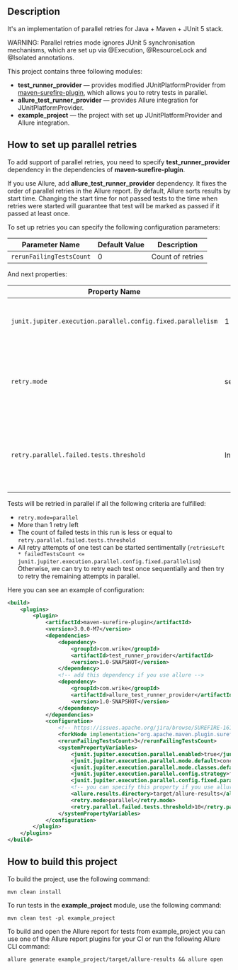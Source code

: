 ## Description

It's an implementation of parallel retries for Java + Maven + JUnit 5 stack.

WARNING: Parallel retries mode ignores JUnit 5 synchronisation mechanisms,
which are set up via @Execution, @ResourceLock and @Isolated annotations.

This project contains three following modules:

- **test_runner_provider** — provides modified JUnitPlatformProvider from [maven-surefire-plugin](https://github.com/apache/maven-surefire/),
which allows you to retry tests in parallel.
- **allure_test_runner_provider** — provides Allure integration for JUnitPlatformProvider.
- **example_project** — the project with set up JUnitPlatformProvider and Allure integration.

## How to set up parallel retries

To add support of parallel retries, you need to specify **test_runner_provider** dependency in the dependencies
of **maven-surefire-plugin**.

If you use Allure, add **allure_test_runner_provider** dependency. It fixes the order of parallel retries in the Allure report.
By default, Allure sorts results by start time. Changing the start time for not passed tests to the time when retries
were started will guarantee that test will be marked as passed if it passed at least once.

To set up retries you can specify the following configuration parameters:

| Parameter Name               | Default Value | Description      |
|------------------------------|---------------|------------------|
| ```rerunFailingTestsCount``` | 0             | Count of retries |

And next properties:

| Property Name                                                   | Default Value     | Description                                                                                  |
|-----------------------------------------------------------------|-------------------|----------------------------------------------------------------------------------------------|
| ```junit.jupiter.execution.parallel.config.fixed.parallelism``` | 1                 | Count of threads. JUnit5 uses the same value.                                                |
| ```retry.mode```                                                | sequential        | Set to 'parallel' to retry tests in parallel. Otherwise, tests will be retried sequentially. |
| ```retry.parallel.failed.tests.threshold```                     | Integer.MAX_VALUE | If failed test count is more than the threshold, tests will be retried sequentially.         |

Tests will be retried in parallel if all the following criteria are fulfilled:
- ```retry.mode=parallel```
- More than 1 retry left
- The count of failed tests in this run is less or equal to ```retry.parallel.failed.tests.threshold```
- All retry attempts of one test can be started sentimentally (```retriesLeft * failedTestsCount <= junit.jupiter.execution.parallel.config.fixed.parallelism```)
Otherwise, we can try to retry each test once sequentially and then try to retry the remaining attempts in parallel.

Here you can see an example of configuration:
```xml
<build>
    <plugins>
        <plugin>
            <artifactId>maven-surefire-plugin</artifactId>
            <version>3.0.0-M7</version>
            <dependencies>
                <dependency>
                    <groupId>com.wrike</groupId>
                    <artifactId>test_runner_provider</artifactId>
                    <version>1.0-SNAPSHOT</version>
                </dependency>
                <!-- add this dependency if you use allure -->
                <dependency>
                    <groupId>com.wrike</groupId>
                    <artifactId>allure_test_runner_provider</artifactId>
                    <version>1.0-SNAPSHOT</version>
                </dependency>
            </dependencies>
            <configuration>
                <!-- https://issues.apache.org/jira/browse/SUREFIRE-1614 -->
                <forkNode implementation="org.apache.maven.plugin.surefire.extensions.SurefireForkNodeFactory"/>
                <rerunFailingTestsCount>3</rerunFailingTestsCount>
                <systemPropertyVariables>
                    <junit.jupiter.execution.parallel.enabled>true</junit.jupiter.execution.parallel.enabled>
                    <junit.jupiter.execution.parallel.mode.default>concurrent</junit.jupiter.execution.parallel.mode.default>
                    <junit.jupiter.execution.parallel.mode.classes.default>concurrent</junit.jupiter.execution.parallel.mode.classes.default>
                    <junit.jupiter.execution.parallel.config.strategy>fixed</junit.jupiter.execution.parallel.config.strategy>
                    <junit.jupiter.execution.parallel.config.fixed.parallelism>10</junit.jupiter.execution.parallel.config.fixed.parallelism>
                    <!-- you can specify this property if you use allure -->
                    <allure.results.directory>target/allure-results</allure.results.directory>
                    <retry.mode>parallel</retry.mode>
                    <retry.parallel.failed.tests.threshold>10</retry.parallel.failed.tests.threshold>
                </systemPropertyVariables>
            </configuration>
        </plugin>
    </plugins>
</build>
```

## How to build this project

To build the project, use the following command:
```shell
mvn clean install
```

To run tests in the **example_project** module, use the following command:
```shell
mvn clean test -pl example_project
```

To build and open the Allure report for tests from example_project
you can use one of the Allure report plugins for your CI or run the following Allure CLI command:
```shell
allure generate example_project/target/allure-results && allure open
```

